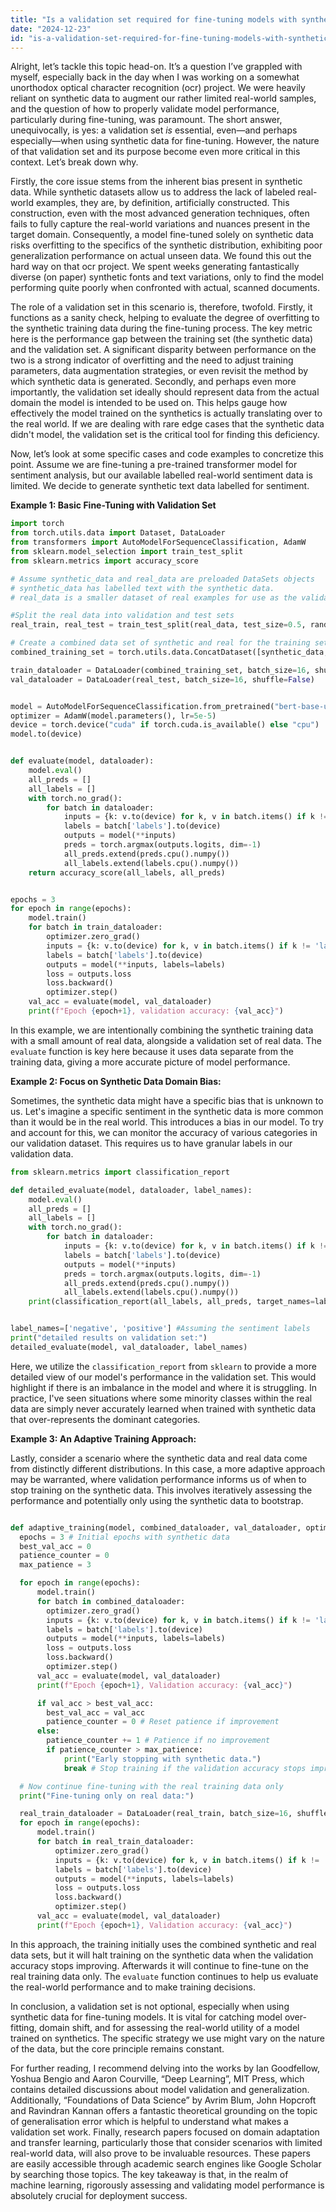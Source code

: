 ```yaml
---
title: "Is a validation set required for fine-tuning models with synthetic data?"
date: "2024-12-23"
id: "is-a-validation-set-required-for-fine-tuning-models-with-synthetic-data"
---
```


Alright, let’s tackle this topic head-on. It’s a question I’ve grappled with myself, especially back in the day when I was working on a somewhat unorthodox optical character recognition (ocr) project. We were heavily reliant on synthetic data to augment our rather limited real-world samples, and the question of how to properly validate model performance, particularly during fine-tuning, was paramount. The short answer, unequivocally, is yes: a validation set *is* essential, even—and perhaps especially—when using synthetic data for fine-tuning. However, the nature of that validation set and its purpose become even more critical in this context. Let’s break down why.

Firstly, the core issue stems from the inherent bias present in synthetic data. While synthetic datasets allow us to address the lack of labeled real-world examples, they are, by definition, artificially constructed. This construction, even with the most advanced generation techniques, often fails to fully capture the real-world variations and nuances present in the target domain. Consequently, a model fine-tuned solely on synthetic data risks overfitting to the specifics of the synthetic distribution, exhibiting poor generalization performance on actual unseen data. We found this out the hard way on that ocr project. We spent weeks generating fantastically diverse (on paper) synthetic fonts and text variations, only to find the model performing quite poorly when confronted with actual, scanned documents.

The role of a validation set in this scenario is, therefore, twofold. Firstly, it functions as a sanity check, helping to evaluate the degree of overfitting to the synthetic training data during the fine-tuning process. The key metric here is the performance gap between the training set (the synthetic data) and the validation set. A significant disparity between performance on the two is a strong indicator of overfitting and the need to adjust training parameters, data augmentation strategies, or even revisit the method by which synthetic data is generated. Secondly, and perhaps even more importantly, the validation set ideally should represent data from the actual domain the model is intended to be used on. This helps gauge how effectively the model trained on the synthetics is actually translating over to the real world. If we are dealing with rare edge cases that the synthetic data didn't model, the validation set is the critical tool for finding this deficiency.

Now, let’s look at some specific cases and code examples to concretize this point. Assume we are fine-tuning a pre-trained transformer model for sentiment analysis, but our available labelled real-world sentiment data is limited. We decide to generate synthetic text data labelled for sentiment.

**Example 1: Basic Fine-Tuning with Validation Set**

```python
import torch
from torch.utils.data import Dataset, DataLoader
from transformers import AutoModelForSequenceClassification, AdamW
from sklearn.model_selection import train_test_split
from sklearn.metrics import accuracy_score

# Assume synthetic_data and real_data are preloaded DataSets objects
# synthetic_data has labelled text with the synthetic data.
# real_data is a smaller dataset of real examples for use as the validation set.

#Split the real data into validation and test sets
real_train, real_test = train_test_split(real_data, test_size=0.5, random_state=42)

# Create a combined data set of synthetic and real for the training set.
combined_training_set = torch.utils.data.ConcatDataset([synthetic_data, real_train])

train_dataloader = DataLoader(combined_training_set, batch_size=16, shuffle=True)
val_dataloader = DataLoader(real_test, batch_size=16, shuffle=False)


model = AutoModelForSequenceClassification.from_pretrained("bert-base-uncased", num_labels=2) # Assume binary sentiment
optimizer = AdamW(model.parameters(), lr=5e-5)
device = torch.device("cuda" if torch.cuda.is_available() else "cpu")
model.to(device)


def evaluate(model, dataloader):
    model.eval()
    all_preds = []
    all_labels = []
    with torch.no_grad():
        for batch in dataloader:
            inputs = {k: v.to(device) for k, v in batch.items() if k != 'labels'}
            labels = batch['labels'].to(device)
            outputs = model(**inputs)
            preds = torch.argmax(outputs.logits, dim=-1)
            all_preds.extend(preds.cpu().numpy())
            all_labels.extend(labels.cpu().numpy())
    return accuracy_score(all_labels, all_preds)


epochs = 3
for epoch in range(epochs):
    model.train()
    for batch in train_dataloader:
        optimizer.zero_grad()
        inputs = {k: v.to(device) for k, v in batch.items() if k != 'labels'}
        labels = batch['labels'].to(device)
        outputs = model(**inputs, labels=labels)
        loss = outputs.loss
        loss.backward()
        optimizer.step()
    val_acc = evaluate(model, val_dataloader)
    print(f"Epoch {epoch+1}, validation accuracy: {val_acc}")

```

In this example, we are intentionally combining the synthetic training data with a small amount of real data, alongside a validation set of real data. The `evaluate` function is key here because it uses data separate from the training data, giving a more accurate picture of model performance.

**Example 2: Focus on Synthetic Data Domain Bias:**

Sometimes, the synthetic data might have a specific bias that is unknown to us. Let's imagine a specific sentiment in the synthetic data is more common than it would be in the real world. This introduces a bias in our model. To try and account for this, we can monitor the accuracy of various categories in our validation dataset. This requires us to have granular labels in our validation data.

```python
from sklearn.metrics import classification_report

def detailed_evaluate(model, dataloader, label_names):
    model.eval()
    all_preds = []
    all_labels = []
    with torch.no_grad():
        for batch in dataloader:
            inputs = {k: v.to(device) for k, v in batch.items() if k != 'labels'}
            labels = batch['labels'].to(device)
            outputs = model(**inputs)
            preds = torch.argmax(outputs.logits, dim=-1)
            all_preds.extend(preds.cpu().numpy())
            all_labels.extend(labels.cpu().numpy())
    print(classification_report(all_labels, all_preds, target_names=label_names))


label_names=['negative', 'positive'] #Assuming the sentiment labels
print("detailed results on validation set:")
detailed_evaluate(model, val_dataloader, label_names)
```

Here, we utilize the `classification_report` from `sklearn` to provide a more detailed view of our model's performance in the validation set. This would highlight if there is an imbalance in the model and where it is struggling. In practice, I've seen situations where some minority classes within the real data are simply never accurately learned when trained with synthetic data that over-represents the dominant categories.

**Example 3: An Adaptive Training Approach:**

Lastly, consider a scenario where the synthetic data and real data come from distinctly different distributions. In this case, a more adaptive approach may be warranted, where validation performance informs us of when to stop training on the synthetic data. This involves iteratively assessing the performance and potentially only using the synthetic data to bootstrap.

```python

def adaptive_training(model, combined_dataloader, val_dataloader, optimizer, device):
  epochs = 3 # Initial epochs with synthetic data
  best_val_acc = 0
  patience_counter = 0
  max_patience = 3

  for epoch in range(epochs):
      model.train()
      for batch in combined_dataloader:
        optimizer.zero_grad()
        inputs = {k: v.to(device) for k, v in batch.items() if k != 'labels'}
        labels = batch['labels'].to(device)
        outputs = model(**inputs, labels=labels)
        loss = outputs.loss
        loss.backward()
        optimizer.step()
      val_acc = evaluate(model, val_dataloader)
      print(f"Epoch {epoch+1}, Validation accuracy: {val_acc}")

      if val_acc > best_val_acc:
        best_val_acc = val_acc
        patience_counter = 0 # Reset patience if improvement
      else:
        patience_counter += 1 # Patience if no improvement
        if patience_counter > max_patience:
            print("Early stopping with synthetic data.")
            break # Stop training if the validation accuracy stops improving

  # Now continue fine-tuning with the real training data only
  print("Fine-tuning only on real data:")

  real_train_dataloader = DataLoader(real_train, batch_size=16, shuffle=True)
  for epoch in range(epochs):
      model.train()
      for batch in real_train_dataloader:
          optimizer.zero_grad()
          inputs = {k: v.to(device) for k, v in batch.items() if k != 'labels'}
          labels = batch['labels'].to(device)
          outputs = model(**inputs, labels=labels)
          loss = outputs.loss
          loss.backward()
          optimizer.step()
      val_acc = evaluate(model, val_dataloader)
      print(f"Epoch {epoch+1}, Validation accuracy: {val_acc}")

```

In this approach, the training initially uses the combined synthetic and real data sets, but it will halt training on the synthetic data when the validation accuracy stops improving. Afterwards it will continue to fine-tune on the real training data only. The `evaluate` function continues to help us evaluate the real-world performance and to make training decisions.

In conclusion, a validation set is not optional, especially when using synthetic data for fine-tuning models. It is vital for catching model over-fitting, domain shift, and for assessing the real-world utility of a model trained on synthetics. The specific strategy we use might vary on the nature of the data, but the core principle remains constant.

For further reading, I recommend delving into the works by Ian Goodfellow, Yoshua Bengio and Aaron Courville, “Deep Learning”, MIT Press, which contains detailed discussions about model validation and generalization. Additionally, “Foundations of Data Science” by Avrim Blum, John Hopcroft and Ravindran Kannan offers a fantastic theoretical grounding on the topic of generalisation error which is helpful to understand what makes a validation set work. Finally, research papers focused on domain adaptation and transfer learning, particularly those that consider scenarios with limited real-world data, will also prove to be invaluable resources. These papers are easily accessible through academic search engines like Google Scholar by searching those topics. The key takeaway is that, in the realm of machine learning, rigorously assessing and validating model performance is absolutely crucial for deployment success.
